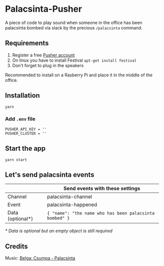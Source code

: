 # Palacsinta-Pusher

A piece of code to play sound when someone in the office has been palacsinta bombed via slack by the precious `/palacsinta` command.

## Requirements
1. Register a free [Pusher account](https://pusher.com/)
2. On linux you have to install Festival ```apt-get install festival```
3. Don't forget to plug in the speakers

Recommended to install on a Rasberry Pi and place it in the middle of the office.

## Installation

```yarn```

### Add `.env` file

```
PUSHER_API_KEY = ''
PUSHER_CLUSTER = ''
```

## Start the app

```yarn start```

## Let's send palacsinta events

| | Send events with these settings |
| ---------------- | ------------------------------------------------------------|
| Channel          | palacsinta-channel                                          |
| Event            | palacsinta-happened                                         |
| Data (optional*) | ```{ "name": "the name who has been palacsinta bombed" }``` |

_* Data is optional but an empty object is still required_

## Credits

Music: [Belga: Csumpa - Palacsinta](https://belga.hu/csumpa/)
